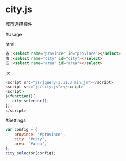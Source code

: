 city.js
=======

城市选择控件

#Usage

html:

```html
省：<select name="province" id="province"></select> 
市：<select name="city" id="city"></select> 
区：<select name="area" id="area"></select> 
```

js:
```js
<script src="js/jquery-1.11.3.min.js"></script>
<script src="js/city.js"></script>
<script>
$(function(){
   city_selector();
});
</script>
```

#Settings

```js
var config = {
    province: '#province',
    city: "#city",
    area: "#area",
};
city_selector(config);
```
